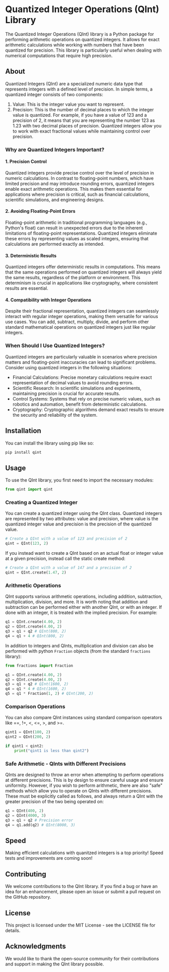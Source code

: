 # Quantized Integer Operations (QInt) Library
The Quantized Integer Operations (QInt) library is a Python package for performing arithmetic operations on quantized integers. It allows for exact arithmetic calculations while working with numbers that have been quantized for precision. This library is particularly useful when dealing with numerical computations that require high precision.

## About
Quantized Integers (QInt) are a specialized numeric data type that represents integers with a defined level of precision. In simple terms, a quantized integer consists of two components:
1. Value: This is the integer value you want to represent.
2. Precision: This is the number of decimal places to which the integer value is quantized.
For example, if you have a value of 123 and a precision of 2, it means that you are representing the number 123 as 1.23 with two decimal places of precision. Quantized integers allow you to work with exact fractional values while maintaining control over precision.

### Why are Quantized Integers Important?
#### 1. Precision Control
Quantized integers provide precise control over the level of precision in numeric calculations. In contrast to floating-point numbers, which have limited precision and may introduce rounding errors, quantized integers enable exact arithmetic operations. This makes them essential for applications where precision is critical, such as financial calculations, scientific simulations, and engineering designs.
#### 2. Avoiding Floating-Point Errors
Floating-point arithmetic in traditional programming languages (e.g., Python's float) can result in unexpected errors due to the inherent limitations of floating-point representations. Quantized integers eliminate these errors by representing values as scaled integers, ensuring that calculations are performed exactly as intended.
#### 3. Deterministic Results
Quantized integers offer deterministic results in computations. This means that the same operations performed on quantized integers will always yield the same results, regardless of the platform or environment. This determinism is crucial in applications like cryptography, where consistent results are essential.
#### 4. Compatibility with Integer Operations
Despite their fractional representation, quantized integers can seamlessly interact with regular integer operations, making them versatile for various use cases. You can add, subtract, multiply, divide, and perform other standard mathematical operations on quantized integers just like regular integers.

### When Should I Use Quantized Integers?
Quantized integers are particularly valuable in scenarios where precision matters and floating-point inaccuracies can lead to significant problems. Consider using quantized integers in the following situations:
- Financial Calculations: Precise monetary calculations require exact representation of decimal values to avoid rounding errors.
- Scientific Research: In scientific simulations and experiments, maintaining precision is crucial for accurate results.
- Control Systems: Systems that rely on precise numeric values, such as robotics and automation, benefit from deterministic calculations.
- Cryptography: Cryptographic algorithms demand exact results to ensure the security and reliability of the system.

## Installation
You can install the library using pip like so:
```bash
pip install qint
```

## Usage
To use the QInt library, you first need to import the necessary modules:
```python
from qint import qint
```

### Creating a Quantized Integer
You can create a quantized integer using the QInt class. Quantized integers are represented by two attributes: value and precision, where value is the quantized integer value and precision is the precision of the quantized value.
```python
# Create a QInt with a value of 123 and precision of 2
qint = QInt(123, 2)
```
If you instead want to create a QInt based on an actual float or integer value at a given precision, instead call the static create method:
```python
# Create a QInt with a value of 147 and a precision of 2
qint = QInt.create(1.47, 2)
```

### Arithmetic Operations
QInt supports various arithmetic operations, including addition, subtraction, multiplication, division, and more.
It is worth noting that addition and subtraction can be performed either with another QInt, or with an integer. If done with an integer, it is treated with the implied precision. For example:
```python
q1 = QInt.create(4.00, 2)
q2 = QInt.create(4.00, 2)
q3 = q1 + q2 # QInt(800, 2)
q4 = q1 + 4 # QInt(800, 2)
```
In addition to integers and QInts, multiplication and division can also be performed with python `Fraction` objects (from the standard `fractions` library):
```python
from fractions import Fraction

q1 = QInt.create(4.00, 2)
q2 = QInt.create(4.00, 2)
q3 = q1 + q2 # QInt(1600, 2)
q4 = q1 * 4 # QInt(1600, 2)
q5 = q1 * Fraction(1, 2) # QInt(200, 2)
```

### Comparison Operations
You can also compare QInt instances using standard comparison operators like ==, !=, <, <=, >, and >=.
```python
qint1 = QInt(100, 2)
qint2 = QInt(200, 2)

if qint1 < qint2:
    print("qint1 is less than qint2")
```

### Safe Arithmetic - QInts with Different Precisions
QInts are designed to throw an error when attempting to perform operations at different precisions. This is by design to ensure careful usage and ensure uniformity. However, if you wish to perform arithmetic, there are also "safe" methods which allow you to operate on QInts with different precisions. These must be explicitly called as follows, and always return a QInt with the greater precision of the two being operated on:
```python
q1 = QInt(400, 2)
q2 = QInt(4000, 3)
q3 = q1 + q2 # Precision error
q4 = q1.add(q2) # QInt(8000, 3)
```

## Speed
Making efficient calculations with quanitzed integers is a top priority! Speed tests and improvements are coming soon!

## Contributing
We welcome contributions to the QInt library. If you find a bug or have an idea for an enhancement, please open an issue or submit a pull request on the GitHub repository.

## License
This project is licensed under the MIT License - see the LICENSE file for details.

## Acknowledgments
We would like to thank the open-source community for their contributions and support in making the QInt library possible.

